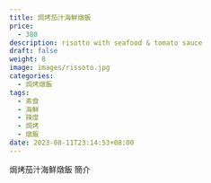 ```yaml
---
title: 焗烤茄汁海鮮燉飯
price:
  - 380
description: risotto with seafood & tomato sauce
draft: false
weight: 8
image: images/rissoto.jpg
categories:
  - 焗烤燉飯
tags:
  - 素食
  - 海鮮
  - 辣度
  - 焗烤
  - 燉飯
date: 2023-08-11T23:14:53+08:00
---
```


焗烤茄汁海鮮燉飯 簡介
